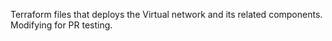 Terraform files that deploys the Virtual network and its related components. 
Modifying for PR testing.